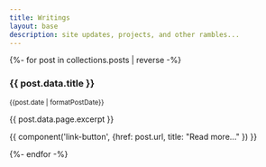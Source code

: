 ```yaml
---
title: Writings
layout: base
description: site updates, projects, and other rambles...
---
```


{%- for post in collections.posts | reverse -%}

  <section class="showcase-card">
    <h3 class="sc-heading">{{ post.data.title }}</h3>
    <div class="content stack" style="--spacer: 0.25em;">
      <p>
        <small>
          <time datetime="{{post.date}}">{{post.date | formatPostDate}}</time>
        </small>
      </p>
      <p>{{ post.data.page.excerpt }}</p>
      <p>
        {{ component('link-button', {href: post.url, title: "Read more..." }) }}
      </p>
    </div>
  </section>
{%- endfor -%}
